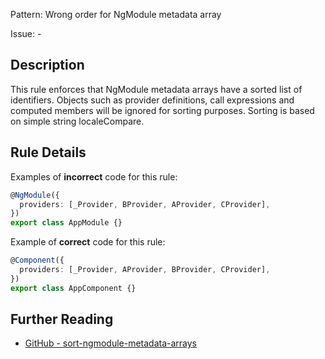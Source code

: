 Pattern: Wrong order for NgModule metadata array

Issue: -

## Description

This rule enforces that NgModule metadata arrays have a sorted list of identifiers. Objects such as provider definitions, call expressions and computed members will be ignored for sorting purposes. Sorting is based on simple string localeCompare.

## Rule Details

Examples of **incorrect** code for this rule:

```ts
@NgModule({
  providers: [_Provider, BProvider, AProvider, CProvider],
})
export class AppModule {}
```

Example of **correct** code for this rule:

```ts
@Component({
  providers: [_Provider, AProvider, BProvider, CProvider],
})
export class AppComponent {}
```

## Further Reading

* [GitHub - sort-ngmodule-metadata-arrays](https://github.com/angular-eslint/angular-eslint/blob/master/packages/eslint-plugin/docs/rules/sort-ngmodule-metadata-arrays.md)